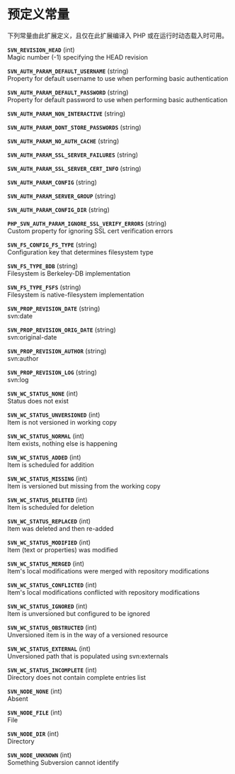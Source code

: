 预定义常量
==========

下列常量由此扩展定义，且仅在此扩展编译入 PHP 或在运行时动态载入时可用。

**`SVN_REVISION_HEAD`** (<span class="type">int</span>)  
<span class="simpara"> Magic number (-1) specifying the HEAD revision
</span>

<!-- -->

**`SVN_AUTH_PARAM_DEFAULT_USERNAME`** (<span class="type">string</span>)  
<span class="simpara"> Property for default username to use when
performing basic authentication </span>

**`SVN_AUTH_PARAM_DEFAULT_PASSWORD`** (<span class="type">string</span>)  
<span class="simpara"> Property for default password to use when
performing basic authentication </span>

**`SVN_AUTH_PARAM_NON_INTERACTIVE`** (<span class="type">string</span>)  
<span class="simpara"></span>

**`SVN_AUTH_PARAM_DONT_STORE_PASSWORDS`** (<span class="type">string</span>)  
<span class="simpara"></span>

**`SVN_AUTH_PARAM_NO_AUTH_CACHE`** (<span class="type">string</span>)  
<span class="simpara"></span>

**`SVN_AUTH_PARAM_SSL_SERVER_FAILURES`** (<span class="type">string</span>)  
<span class="simpara"></span>

**`SVN_AUTH_PARAM_SSL_SERVER_CERT_INFO`** (<span class="type">string</span>)  
<span class="simpara"></span>

**`SVN_AUTH_PARAM_CONFIG`** (<span class="type">string</span>)  
<span class="simpara"></span>

**`SVN_AUTH_PARAM_SERVER_GROUP`** (<span class="type">string</span>)  
<span class="simpara"></span>

**`SVN_AUTH_PARAM_CONFIG_DIR`** (<span class="type">string</span>)  
<span class="simpara"></span>

**`PHP_SVN_AUTH_PARAM_IGNORE_SSL_VERIFY_ERRORS`** (<span class="type">string</span>)  
<span class="simpara"> Custom property for ignoring SSL cert
verification errors </span>

<!-- -->

**`SVN_FS_CONFIG_FS_TYPE`** (<span class="type">string</span>)  
<span class="simpara"> Configuration key that determines filesystem type
</span>

**`SVN_FS_TYPE_BDB`** (<span class="type">string</span>)  
<span class="simpara"> Filesystem is Berkeley-DB implementation </span>

**`SVN_FS_TYPE_FSFS`** (<span class="type">string</span>)  
<span class="simpara"> Filesystem is native-filesystem implementation
</span>

<!-- -->

**`SVN_PROP_REVISION_DATE`** (<span class="type">string</span>)  
<span class="simpara"> svn:date </span>

**`SVN_PROP_REVISION_ORIG_DATE`** (<span class="type">string</span>)  
<span class="simpara"> svn:original-date </span>

**`SVN_PROP_REVISION_AUTHOR`** (<span class="type">string</span>)  
<span class="simpara"> svn:author </span>

**`SVN_PROP_REVISION_LOG`** (<span class="type">string</span>)  
<span class="simpara"> svn:log </span>

<!-- -->

**`SVN_WC_STATUS_NONE`** (<span class="type">int</span>)  
<span class="simpara"> Status does not exist </span>

**`SVN_WC_STATUS_UNVERSIONED`** (<span class="type">int</span>)  
<span class="simpara"> Item is not versioned in working copy </span>

**`SVN_WC_STATUS_NORMAL`** (<span class="type">int</span>)  
<span class="simpara"> Item exists, nothing else is happening </span>

**`SVN_WC_STATUS_ADDED`** (<span class="type">int</span>)  
<span class="simpara"> Item is scheduled for addition </span>

**`SVN_WC_STATUS_MISSING`** (<span class="type">int</span>)  
<span class="simpara"> Item is versioned but missing from the working
copy </span>

**`SVN_WC_STATUS_DELETED`** (<span class="type">int</span>)  
<span class="simpara"> Item is scheduled for deletion </span>

**`SVN_WC_STATUS_REPLACED`** (<span class="type">int</span>)  
<span class="simpara"> Item was deleted and then re-added </span>

**`SVN_WC_STATUS_MODIFIED`** (<span class="type">int</span>)  
<span class="simpara"> Item (text or properties) was modified </span>

**`SVN_WC_STATUS_MERGED`** (<span class="type">int</span>)  
<span class="simpara"> Item's local modifications were merged with
repository modifications </span>

**`SVN_WC_STATUS_CONFLICTED`** (<span class="type">int</span>)  
<span class="simpara"> Item's local modifications conflicted with
repository modifications </span>

**`SVN_WC_STATUS_IGNORED`** (<span class="type">int</span>)  
<span class="simpara"> Item is unversioned but configured to be ignored
</span>

**`SVN_WC_STATUS_OBSTRUCTED`** (<span class="type">int</span>)  
<span class="simpara"> Unversioned item is in the way of a versioned
resource </span>

**`SVN_WC_STATUS_EXTERNAL`** (<span class="type">int</span>)  
<span class="simpara"> Unversioned path that is populated using
svn:externals </span>

**`SVN_WC_STATUS_INCOMPLETE`** (<span class="type">int</span>)  
<span class="simpara"> Directory does not contain complete entries list
</span>

<!-- -->

**`SVN_NODE_NONE`** (<span class="type">int</span>)  
<span class="simpara"> Absent </span>

**`SVN_NODE_FILE`** (<span class="type">int</span>)  
<span class="simpara"> File </span>

**`SVN_NODE_DIR`** (<span class="type">int</span>)  
<span class="simpara"> Directory </span>

**`SVN_NODE_UNKNOWN`** (<span class="type">int</span>)  
<span class="simpara"> Something Subversion cannot identify </span>

